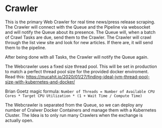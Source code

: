 # Crawler

This is the primary Web Crawler for real time news/press release scraping.
The Crawler will connect with the Queue and the Pipeline via websocket and 
will notify the Queue about its presence. The Queue will, when a batch of Crawl
Tasks are due, send them to the Crawler. The Crawler will crawl through the list view
site and look for new articles. If there are, it will send them to the pipeline.

After being done with all Tasks, the Crawler will notify the Queue again.

The Webcrawler uses a fixed size thread pool. This will be set in production to match
a perfect thread pool size for the provided docker enviroment.
Read this:
https://mucahit.io/2020/01/27/finding-ideal-jvm-thread-pool-size-with-kubernetes-and-docker/

Brian Goetz magic formula:
`Number of Threads = Number of Available CPU Cores * Target CPU Utilization * (1 + Wait Time / Compute Time)`

The Webcrawler is separated from the Queue, so we can deploy any number of Cralwer Docker
Containers and manage them with a Kubernetes Cluster. The Idea is to only run many Crawlers
when the exchange is actually open.
